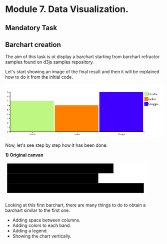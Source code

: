 # Module 7. Data Visualization.
## Mandatory Task
## Barchart creation

The aim of this task is ot display a barchart starting from barchart refractor samples found on d3js samples repository.

Let's start showing an image of the final result and then it will be explained how to do it from the initial code.

![FinalResult](./pictures/FinalResult.PNG "BarChart")

Now, let's see step by step how it has been done:

**1) Original canvan**



![Original](./pictures/original.png "BarChart Original")


Looking at this first barchart, there are many things to do to obtain a barchart similar to the first one.
* Adding space between columns.
* Adding colors to each band.
* Adding a legend.
* Showing the chart vertically.
